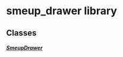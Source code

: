 


# smeup_drawer library











## Classes

##### [SmeupDrawer](../smeup_widgets_smeup_drawer/SmeupDrawer-class.md)



 















